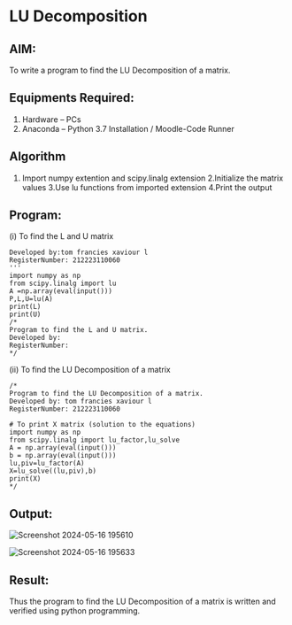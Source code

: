 # LU Decomposition 

## AIM:
To write a program to find the LU Decomposition of a matrix.

## Equipments Required:
1. Hardware – PCs
2. Anaconda – Python 3.7 Installation / Moodle-Code Runner

## Algorithm
1. Import numpy extention and scipy.linalg extension
2.Initialize the matrix values
3.Use lu functions from imported extension
4.Print the output

## Program:
(i) To find the L and U matrix
```'''Program to find L and U matrix using LU decomposition.
Developed by:tom francies xaviour l 
RegisterNumber: 212223110060
'''
import numpy as np
from scipy.linalg import lu
A =np.array(eval(input()))
P,L,U=lu(A)
print(L)
print(U)
/*
Program to find the L and U matrix.
Developed by: 
RegisterNumber: 
*/
```
(ii) To find the LU Decomposition of a matrix
```
/*
Program to find the LU Decomposition of a matrix.
Developed by: tom francies xaviour l
RegisterNumber: 212223110060

# To print X matrix (solution to the equations)
import numpy as np
from scipy.linalg import lu_factor,lu_solve
A = np.array(eval(input()))
b = np.array(eval(input()))
lu,piv=lu_factor(A)
X=lu_solve((lu,piv),b)
print(X)
*/
```

## Output:
![Screenshot 2024-05-16 195610](https://github.com/Tomfx03/LU-Decomposition/assets/101335832/f870bdbf-e37c-444c-abae-788cd284b681)

![Screenshot 2024-05-16 195633](https://github.com/Tomfx03/LU-Decomposition/assets/101335832/90948dda-b393-4d72-85ce-51938817a583)


## Result:
Thus the program to find the LU Decomposition of a matrix is written and verified using python programming.

